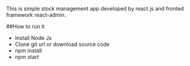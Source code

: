
 This is simple stock management app developed by react js and fronted framework react-admin.
 
 ##How to run it

- Install Node Js
- Clone git url or download source code
- npm install
- npm start






